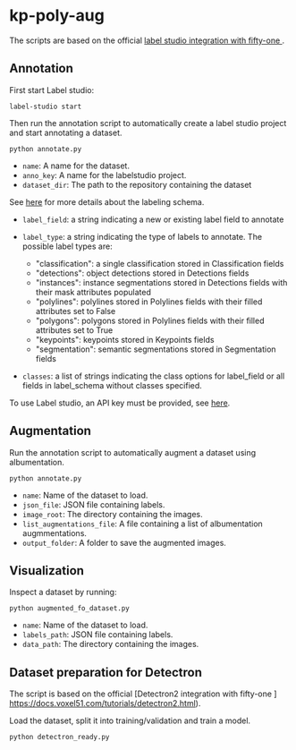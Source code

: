# kp-poly-aug

The scripts are based on the official [label studio integration with fifty-one ](https://docs.voxel51.com/integrations/labelstudio.html).

## Annotation

First start Label studio:
``` 
label-studio start 
``` 

Then run the annotation script to automatically create a label studio project and start annotating a dataset.
``` 
python annotate.py
``` 

- `name`: A name for the dataset.
- `anno_key`: A name for the labelstudio project.
- `dataset_dir`: The path to the repository containing the dataset

See [here](https://docs.voxel51.com/integrations/labelstudio.html#label-studio-label-schema) for more details about the labeling schema.

- `label_field`: a string indicating a new or existing label field to annotate
- `label_type`: a string indicating the type of labels to annotate. 
  The possible label types are:
  - "classification": a single classification stored in Classification fields
  - "detections": object detections stored in Detections fields
  - "instances": instance segmentations stored in Detections fields with their mask attributes populated
  - "polylines": polylines stored in Polylines fields with their filled attributes set to False
  - "polygons": polygons stored in Polylines fields with their filled attributes set to True
  - "keypoints": keypoints stored in Keypoints fields
  - "segmentation": semantic segmentations stored in Segmentation fields

- `classes`: a list of strings indicating the class options for label_field or all fields in label_schema without classes specified.

To use Label studio, an API key must be provided, see [here](https://docs.voxel51.com/integrations/labelstudio.html#authentication).

## Augmentation

Run the annotation script to automatically augment a dataset using albumentation.
``` 
python annotate.py
```
- `name`: Name of the dataset to load.
- `json_file`: JSON file containing labels.
- `image_root`: The directory containing the images.
- `list_augmentations_file`: A file containing a list of albumentation augmmentations.
- `output_folder`: A folder to save the augmented images.
    
## Visualization

Inspect a dataset by running:
``` 
python augmented_fo_dataset.py
```
- `name`: Name of the dataset to load.
- `labels_path`: JSON file containing labels.
- `data_path`: The directory containing the images.

## Dataset preparation for Detectron

The script is based on the official [Detectron2 integration with fifty-one ] https://docs.voxel51.com/tutorials/detectron2.html).

Load the dataset, split it into training/validation and train a model.
``` 
python detectron_ready.py
```

